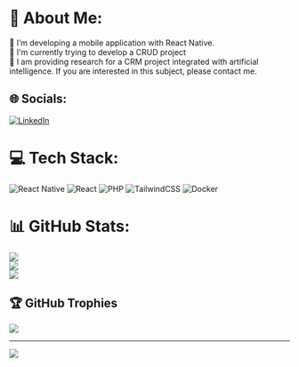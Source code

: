 # 💫 About Me:
🔭 I’m developing a mobile application with React Native.<br>🌱 I'm currently trying to develop a CRUD project<br>💬 I am providing research for a CRM project integrated with artificial intelligence. If you are interested in this subject, please contact me.<br>


## 🌐 Socials:
[![LinkedIn](https://img.shields.io/badge/LinkedIn-%230077B5.svg?logo=linkedin&logoColor=white)](https://linkedin.com/in/onur-arık-0a5185206) 

# 💻 Tech Stack:
![React Native](https://img.shields.io/badge/react_native-%2320232a.svg?style=for-the-badge&logo=react&logoColor=%2361DAFB) ![React](https://img.shields.io/badge/react-%2320232a.svg?style=for-the-badge&logo=react&logoColor=%2361DAFB) ![PHP](https://img.shields.io/badge/php-%23777BB4.svg?style=for-the-badge&logo=php&logoColor=white) ![TailwindCSS](https://img.shields.io/badge/tailwindcss-%2338B2AC.svg?style=for-the-badge&logo=tailwind-css&logoColor=white) ![Docker](https://img.shields.io/badge/docker-%230db7ed.svg?style=for-the-badge&logo=docker&logoColor=white)
# 📊 GitHub Stats:
![](https://github-readme-stats.vercel.app/api?username=arikonur&theme=dark&hide_border=false&include_all_commits=true&count_private=false)<br/>
![](https://github-readme-streak-stats.herokuapp.com/?user=arikonur&theme=dark&hide_border=false)<br/>
![](https://github-readme-stats.vercel.app/api/top-langs/?username=arikonur&theme=dark&hide_border=false&include_all_commits=true&count_private=false&layout=compact)

## 🏆 GitHub Trophies
![](https://github-profile-trophy.vercel.app/?username=arikonur&theme=radical&no-frame=false&no-bg=true&margin-w=4)

---
[![](https://visitcount.itsvg.in/api?id=arikonur&icon=0&color=0)](https://visitcount.itsvg.in)

<!-- Proudly created with GPRM ( https://gprm.itsvg.in ) -->
